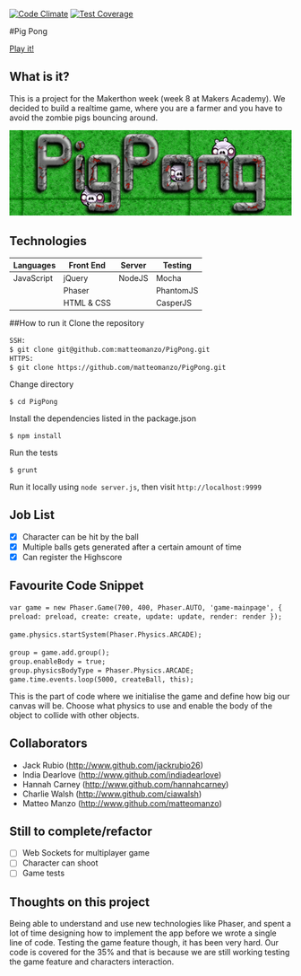 [![Code Climate](https://codeclimate.com/github/matteomanzo/PigPong/badges/gpa.svg)](https://codeclimate.com/github/matteomanzo/PigPong) [![Test Coverage](https://codeclimate.com/github/matteomanzo/PigPong/badges/coverage.svg)](https://codeclimate.com/github/matteomanzo/PigPong)

#Pig Pong

[Play it!](zombie-pig-pong.herokuapp.com)

## What is it?

This is a project for the Makerthon week (week 8 at Makers Academy).
We decided to build a realtime game, where you are a farmer and you have to avoid the zombie pigs bouncing around.

![NAME_OF_IMAGE](public/image/logo_screenshot.png)

## Technologies

| Languages   |Front End| Server  | Testing  |
| ------------|-------- |------------| -----|
| JavaScript  | jQuery  | NodeJS      | Mocha |
|             | Phaser  |         | PhantomJS |
|             | HTML & CSS        |             |CasperJS  |

##How to run it
Clone the repository
```
SSH:
$ git clone git@github.com:matteomanzo/PigPong.git
HTTPS:
$ git clone https://github.com/matteomanzo/PigPong.git
```
Change directory
```
$ cd PigPong
```
Install the dependencies listed in the package.json 
```
$ npm install
```
Run the tests
```
$ grunt
```
Run it locally using `node server.js`, then visit `http://localhost:9999`

## Job List

- [x] Character can be hit by the ball
- [x] Multiple balls gets generated after a certain amount of time
- [x] Can register the Highscore

## Favourite Code Snippet

~~~
var game = new Phaser.Game(700, 400, Phaser.AUTO, 'game-mainpage', { preload: preload, create: create, update: update, render: render });

game.physics.startSystem(Phaser.Physics.ARCADE);

group = game.add.group();
group.enableBody = true;  
group.physicsBodyType = Phaser.Physics.ARCADE;
game.time.events.loop(5000, createBall, this);
~~~
This is the part of code where we initialise the game and define how big our canvas will be.
Choose what physics to use and enable the body of the object to collide with other objects.

## Collaborators

- Jack Rubio (http://www.github.com/jackrubio26)
- India Dearlove (http://www.github.com/indiadearlove)
- Hannah Carney (http://www.github.com/hannahcarney)
- Charlie Walsh (http://www.github.com/ciawalsh)
- Matteo Manzo (http://www.github.com/matteomanzo)

## Still to complete/refactor

- [ ] Web Sockets for multiplayer game
- [ ] Character can shoot
- [ ] Game tests

## Thoughts on this project

Being able to understand and use new technologies like Phaser, and spent a lot of time designing how to implement the app before we wrote a single line of code. Testing the game feature though, it has been very hard. Our code is covered for the 35% and that is because we are still working testing the game feature and characters interaction.
